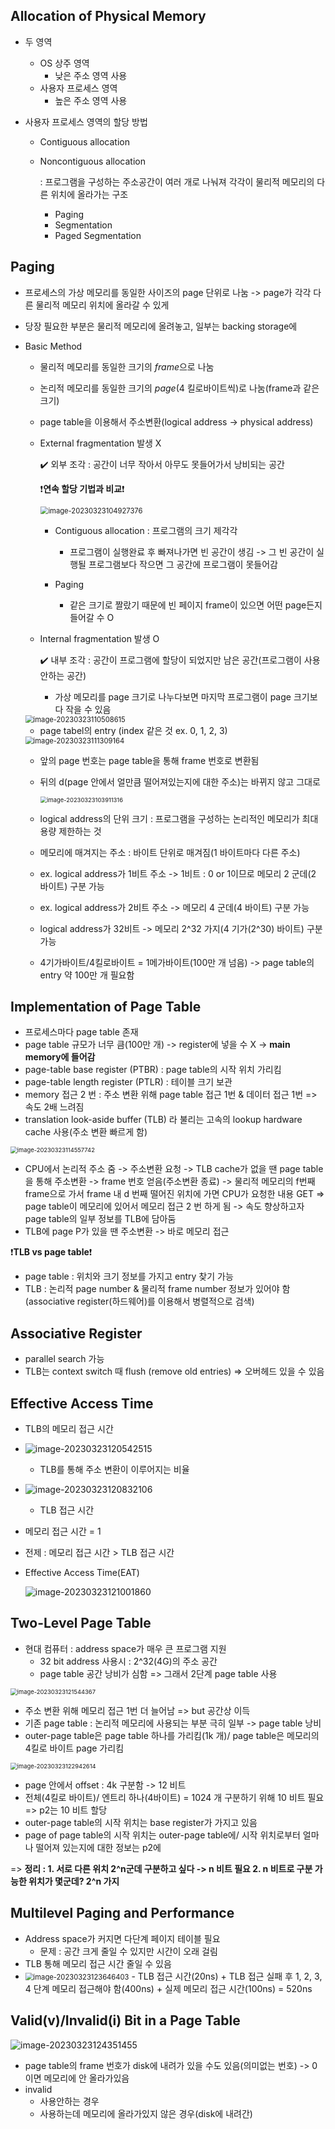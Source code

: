 ## Allocation of Physical Memory

- 두 영역
  - OS 상주 영역
    - 낮은 주소 영역 사용
  - 사용자 프로세스 영역
    - 높은 주소 영역 사용

- 사용자 프로세스 영역의 할당 방법

  - Contiguous allocation

  - Noncontiguous allocation

    : 프로그램을 구성하는 주소공간이 여러 개로 나눠져 각각이 물리적 메모리의 다른 위치에 올라가는 구조

    - Paging
    - Segmentation
    - Paged Segmentation



## Paging

- 프로세스의 가상 메모리를 동일한 사이즈의 page 단위로 나눔 -> page가 각각 다른 물리적 메모리 위치에 올라갈 수 있게

- 당장 필요한 부분은 물리적 메모리에 올려놓고, 일부는 backing storage에

- Basic Method

  - 물리적 메모리를 동일한 크기의 *frame*으로 나눔

  - 논리적 메모리를 동일한 크기의 *page*(4 킬로바이트씩)로 나눔(frame과 같은 크기)

  - page table을 이용해서 주소변환(logical address -> physical address)

  - External fragmentation 발생 X

    ✔️ 외부 조각 : 공간이 너무 작아서 아무도 못들어가서 낭비되는 공간

    ❗**연속 할당 기법과 비교**❗

    <img src="assets/image-20230323104927376.png" alt="image-20230323104927376" style="zoom: 80%;" />

    - Contiguous allocation : 프로그램의 크기 제각각 
      - 프로그램이 실행완료 후 빠져나가면 빈 공간이 생김 -> 그 빈 공간이 실행될 프로그램보다 작으면 그 공간에 프로그램이 못들어감

    - Paging
      - 같은 크기로 짤랐기 때문에 빈 페이지 frame이 있으면 어떤 page든지 들어갈 수 O

  - Internal fragmentation 발생 O

    ✔️ 내부 조각 : 공간이 프로그램에 할당이 되었지만 남은 공간(프로그램이 사용안하는 공간)

    - 가상 메모리를 page 크기로 나누다보면 마지막 프로그램이 page 크기보다 작을 수 있음

    

  <img src="assets/image-20230323110508615.png" alt="image-20230323110508615" style="zoom: 80%;" />

  - page tabel의 entry (index 같은 것 ex. 0, 1, 2, 3)

  <img src="assets/image-20230323111309164.png" alt="image-20230323111309164" style="zoom: 80%;" />

  - 앞의 page 번호는 page table을 통해 frame 번호로 변환됨

  - 뒤의 d(page 안에서 얼만큼 떨어져있는지에 대한 주소)는 바뀌지 않고 그대로

    <img src="assets/image-20230323103911316.png" alt="image-20230323103911316" style="zoom:67%;" />

  - logical address의 단위 크기 : 프로그램을 구성하는 논리적인 메모리가 최대 용량 제한하는 것

  - 메모리에 매겨지는 주소 : 바이트 단위로 매겨짐(1 바이트마다 다른 주소)

  - ex. logical address가 1비트 주소 -> 1비트 : 0 or 1이므로 메모리 2 군데(2 바이트) 구분 가능

  - ex. logical address가 2비트 주소 -> 메모리 4 군데(4 바이트) 구분 가능

  - logical address가 32비트 -> 메모리 2^32 가지(4 기가(2^30) 바이트) 구분 가능

  - 4기가바이트/4킬로바이트 = 1메가바이트(100만 개 넘음) -> page table의 entry 약 100만 개 필요함

  

## Implementation of Page Table

- 프로세스마다 page table 존재
- page table 규모가 너무 큼(100만 개) -> register에 넣을 수 X -> **main memory에 들어감**
- page-table base register (PTBR) : page table의 시작 위치 가리킴
- page-table length register (PTLR) : 테이블 크기 보관
- memory 접근 2 번 : 주소 변환 위해 page table 접근 1번 & 데이터 접근 1번 => 속도 2배 느려짐
- translation look-aside buffer (TLB) 라 불리는 고속의 lookup hardware cache 사용(주소 변환 빠르게 함)

<img src="assets/image-20230323114557742.png" alt="image-20230323114557742" style="zoom:67%;" />

- CPU에서 논리적 주소 줌 -> 주소변환 요청 ->  TLB cache가 없을 땐 page table을 통해 주소변환 -> frame 번호 얻음(주소변환 종료) -> 물리적 메모리의 f번째 frame으로 가서 frame 내 d 번째 떨어진 위치에 가면 CPU가 요청한 내용 GET => page table이 메모리에 있어서 메모리 접근 2 번 하게 됨 -> 속도 향상하고자 page table의 일부 정보를 TLB에 담아둠
- TLB에 page P가 있을 땐 주소변환 -> 바로 메모리 접근

❗**TLB vs page table**❗

- page table : 위치와 크기 정보를 가지고 entry 찾기 가능
- TLB : 논리적 page number & 물리적 frame number 정보가 있어야 함(associative register(하드웨어)를 이용해서 병렬적으로 검색)



## Associative Register

- parallel search 가능
- TLB는 context switch 때 flush (remove old entries) => 오버헤드 있을 수 있음



## Effective Access Time

- TLB의 메모리 접근 시간

- ![image-20230323120542515](assets/image-20230323120542515.png)

  - TLB를 통해 주소 변환이 이루어지는 비율

- ![image-20230323120832106](assets/image-20230323120832106.png)

  - TLB 접근 시간

- 메모리 접근 시간 = 1

- 전제 : 메모리 접근 시간 > TLB 접근 시간

- Effective Access Time(EAT)

  ![image-20230323121001860](assets/image-20230323121001860.png)





## Two-Level Page Table

- 현대 컴퓨터 : address space가  매우 큰 프로그램 지원
  - 32 bit address 사용시 : 2^32(4G)의 주소 공간
  - page table 공간 낭비가 심함 => 그래서 2단계 page table 사용

<img src="assets/image-20230323121544367.png" alt="image-20230323121544367" style="zoom:67%;" />

- 주소 변환 위해 메모리 접근 1번 더 늘어남 => but 공간상 이득
- 기존 page table : 논리적 메모리에 사용되는 부분 극히 일부 -> page table 낭비
- outer-page table은 page table 하나를 가리킴(1k 개)/ page table은 메모리의 4킬로 바이트 page 가리킴

<img src="assets/image-20230323122942614.png" alt="image-20230323122942614" style="zoom:67%;" />

- page 안에서 offset : 4k 구분함 -> 12 비트
- 전체(4킬로 바이트)/ 엔트리 하나(4바이트) = 1024 개 구분하기 위해 10 비트 필요 => p2는 10 비트 할당
- outer-page table의 시작 위치는 base register가 가지고 있음
- page of page table의 시작 위치는 outer-page table에/ 시작 위치로부터 얼마나 떨어져 있는지에 대한 정보는 p2에

=> **정리 : 1. 서로 다른 위치 2^n군데 구분하고 싶다 -> n 비트 필요  2. n 비트로 구분 가능한 위치가 몇군데? 2^n 가지**





## Multilevel Paging and Performance

- Address space가 커지면 다단계 페이지 테이블 필요
  - 문제 : 공간 크게 줄일 수 있지만 시간이 오래 걸림
- TLB 통해 메모리 접근 시간 줄일 수 있음
- <img src="assets/image-20230323123646403.png" alt="image-20230323123646403" style="zoom:80%;" />
  - TLB 접근 시간(20ns) + TLB 접근 실패 후 1, 2, 3, 4 단계 메모리 접근해야 함(400ns) + 실제 메모리 접근 시간(100ns) = 520ns





## Valid(v)/Invalid(i) Bit in a Page Table

![image-20230323124351455](assets/image-20230323124351455.png)

- page table의 frame 번호가 disk에 내려가 있을 수도 있음(의미없는 번호) -> 0이면 메모리에 안 올라가있음
- invalid
  - 사용안하는 경우
  - 사용하는데 메모리에 올라가있지 않은 경우(disk에 내려간)